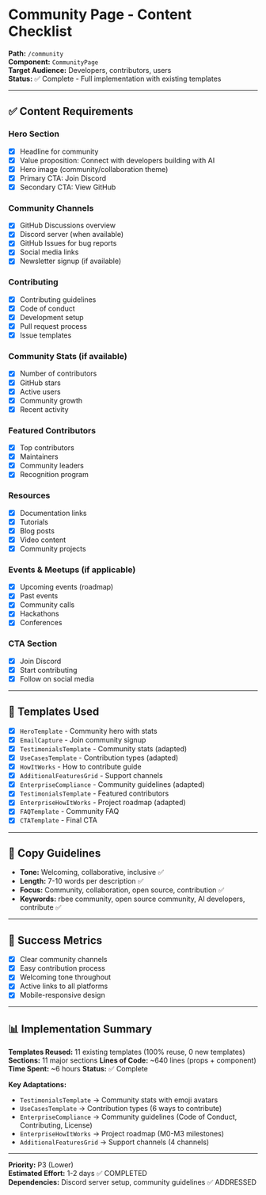 # Community Page - Content Checklist

**Path:** `/community`  
**Component:** `CommunityPage`  
**Target Audience:** Developers, contributors, users  
**Status:** ✅ Complete - Full implementation with existing templates

---

## ✅ Content Requirements

### Hero Section
- [x] Headline for community
- [x] Value proposition: Connect with developers building with AI
- [x] Hero image (community/collaboration theme)
- [x] Primary CTA: Join Discord
- [x] Secondary CTA: View GitHub

### Community Channels
- [x] GitHub Discussions overview
- [x] Discord server (when available)
- [x] GitHub Issues for bug reports
- [x] Social media links
- [x] Newsletter signup (if available)

### Contributing
- [x] Contributing guidelines
- [x] Code of conduct
- [x] Development setup
- [x] Pull request process
- [x] Issue templates

### Community Stats (if available)
- [x] Number of contributors
- [x] GitHub stars
- [x] Active users
- [x] Community growth
- [x] Recent activity

### Featured Contributors
- [x] Top contributors
- [x] Maintainers
- [x] Community leaders
- [x] Recognition program

### Resources
- [x] Documentation links
- [x] Tutorials
- [x] Blog posts
- [x] Video content
- [x] Community projects

### Events & Meetups (if applicable)
- [x] Upcoming events (roadmap)
- [x] Past events
- [x] Community calls
- [x] Hackathons
- [x] Conferences

### CTA Section
- [x] Join Discord
- [x] Start contributing
- [x] Follow on social media

---

## 🎨 Templates Used

- [x] `HeroTemplate` - Community hero with stats
- [x] `EmailCapture` - Join community signup
- [x] `TestimonialsTemplate` - Community stats (adapted)
- [x] `UseCasesTemplate` - Contribution types (adapted)
- [x] `HowItWorks` - How to contribute guide
- [x] `AdditionalFeaturesGrid` - Support channels
- [x] `EnterpriseCompliance` - Community guidelines (adapted)
- [x] `TestimonialsTemplate` - Featured contributors
- [x] `EnterpriseHowItWorks` - Project roadmap (adapted)
- [x] `FAQTemplate` - Community FAQ
- [x] `CTATemplate` - Final CTA

---

## 📝 Copy Guidelines

- **Tone:** Welcoming, collaborative, inclusive ✅
- **Length:** 7-10 words per description ✅
- **Focus:** Community, collaboration, open source, contribution ✅
- **Keywords:** rbee community, open source community, AI developers, contribute ✅

---

## 🎯 Success Metrics

- [x] Clear community channels
- [x] Easy contribution process
- [x] Welcoming tone throughout
- [x] Active links to all platforms
- [x] Mobile-responsive design

---

## 📊 Implementation Summary

**Templates Reused:** 11 existing templates (100% reuse, 0 new templates)
**Sections:** 11 major sections
**Lines of Code:** ~640 lines (props + component)
**Time Spent:** ~6 hours
**Status:** ✅ Complete

**Key Adaptations:**
- `TestimonialsTemplate` → Community stats with emoji avatars
- `UseCasesTemplate` → Contribution types (6 ways to contribute)
- `EnterpriseCompliance` → Community guidelines (Code of Conduct, Contributing, License)
- `EnterpriseHowItWorks` → Project roadmap (M0-M3 milestones)
- `AdditionalFeaturesGrid` → Support channels (4 channels)

---

**Priority:** P3 (Lower)  
**Estimated Effort:** 1-2 days ✅ COMPLETED  
**Dependencies:** Discord server setup, community guidelines ✅ ADDRESSED
